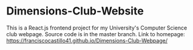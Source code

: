 # Dimensions-Club-Website
This is a React.js frontend project for my University's Computer Science club webpage. 
Source code is in the master branch. Link to homepage: https://franciscocastillo41.github.io/Dimensions-Club-Webpage/
